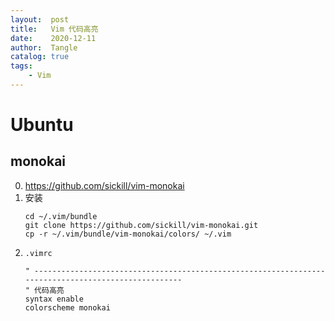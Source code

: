 ```yaml
---
layout:  post
title:   Vim 代码高亮
date:    2020-12-11
author:  Tangle
catalog: true
tags:
    - Vim
---
```


# Ubuntu

## monokai

0. <https://github.com/sickill/vim-monokai>
0. 安装
    ```
    cd ~/.vim/bundle
    git clone https://github.com/sickill/vim-monokai.git
    cp -r ~/.vim/bundle/vim-monokai/colors/ ~/.vim
    ```
0. `.vimrc`
    ```
    " ----------------------------------------------------------------------------------------------------
    " 代码高亮
    syntax enable
    colorscheme monokai
    ```
